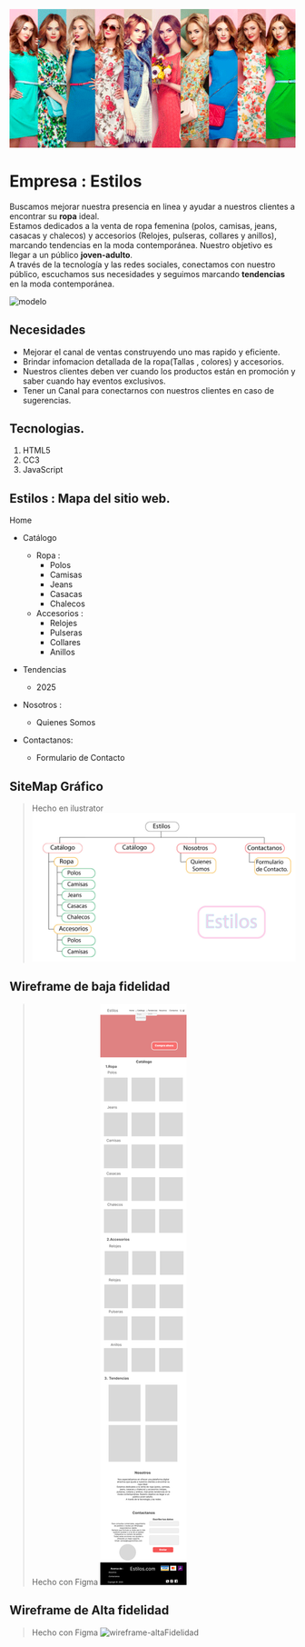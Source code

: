
![heroImg](/image/primrea-mujer.gif)

# Empresa : Estilos

Buscamos mejorar nuestra presencia en linea y ayudar a nuestros clientes a encontrar su **ropa** ideal.  
Estamos dedicados a la venta de ropa femenina (polos, camisas, jeans, casacas y chalecos) y accesorios (Relojes, pulseras, collares y anillos), marcando tendencias en la moda contemporánea. Nuestro objetivo es llegar a un público **joven-adulto**.  
A través de la tecnología y las redes sociales, conectamos con nuestro público, escuchamos sus necesidades y seguimos marcando **tendencias** en la moda contemporánea. 

![modelo](/image/señorita%20guapa.jpg)

## Necesidades

* Mejorar el canal de ventas construyendo uno mas rapido y eficiente.
* Brindar infomacion detallada de la ropa(Tallas , colores) y accesorios.
* Nuestros clientes deben ver cuando los productos están en promoción y saber cuando hay eventos exclusivos.
* Tener un Canal para conectarnos con nuestros clientes en caso de sugerencias.

## Tecnologias.

1. HTML5
1. CC3
1. JavaScript


## Estilos : Mapa del sitio web.

Home
*  Catálogo
      *  Ropa :
            * Polos
            * Camisas
            * Jeans
            * Casacas
            * Chalecos
      *  Accesorios :
            * Relojes
            * Pulseras
            * Collares
            * Anillos
*  Tendencias 
      *  2025

*  Nosotros :
      *  Quienes Somos

*  Contactanos:
      *  Formulario de Contacto


## SiteMap Gráfico
>Hecho en ilustrator
![SiteMap-Estilos](/Proyecto1%20-Arquitectura%20entorno%20Web/siteMap.jpg)

## Wireframe de baja fidelidad
>Hecho con Figma
![wireframes-bajaFidelidad](/Proyecto1%20-Arquitectura%20entorno%20Web/wireframe%20%20baja%20fidelidad.png)

## Wireframe de Alta fidelidad
>Hecho con Figma
![wireframe-altaFidelidad](/Proyecto1%20-Arquitectura%20entorno%20Web/wireframe%20alta%20fidelidad.png)